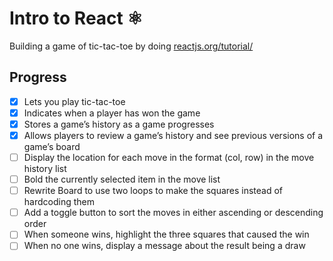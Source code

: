 # Intro to React ⚛️

Building a game of tic-tac-toe by doing [reactjs.org/tutorial/](https://reactjs.org/tutorial/)

## Progress

- [x] Lets you play tic-tac-toe
- [x] Indicates when a player has won the game
- [x] Stores a game’s history as a game progresses
- [x] Allows players to review a game’s history and see previous versions of a game’s board
- [ ] Display the location for each move in the format (col, row) in the move history list
- [ ] Bold the currently selected item in the move list
- [ ] Rewrite Board to use two loops to make the squares instead of hardcoding them
- [ ] Add a toggle button to sort the moves in either ascending or descending order
- [ ] When someone wins, highlight the three squares that caused the win
- [ ] When no one wins, display a message about the result being a draw

